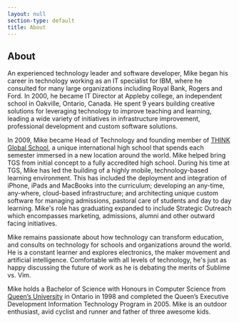 ```yaml
---
layout: null
section-type: default
title: About
---
```

## About

An experienced technology leader and software developer, Mike began his career in technology working as an IT specialist for IBM, where he consulted for many large organizations including Royal Bank, Rogers and Ford. In 2000, he became IT Director at Appleby college, an independent school in Oakville, Ontario, Canada. He spent 9 years building creative solutions for leveraging technology to improve teaching and learning, leading a wide variety of initiatives in infrastructure improvement, professional development and custom software solutions.

In 2009, Mike became Head of Technology and founding member of [THINK Global School](http://thinkglobalschool.org), a unique international high school that spends each semester immersed in a new location around the world. Mike helped bring TGS from initial concept to a fully accredited high school. During his time at TGS, Mike has led the building of a highly mobile, technology-based learning environment. This has included the deployment and integration of iPhone, iPads and MacBooks into the curriculum; developing an any-time, any-where, cloud-based infrastructure; and architecting unique custom software for managing admissions, pastoral care of students and day to day learning.  Mike's role has graduating expanded to include Strategic Outreach which encompasses marketing, admissions, alumni and other outward facing initiatives. 

Mike remains passionate about how technology can transform education, and consults on technology for schools and organizations around the world. He is a constant learner and explores electronics, the maker movement and artificial intelligence. Comfortable with all levels of technology, he's just as happy discussing the future of work as he is debating the merits of Sublime vs. Vim.  

Mike holds a Bachelor of Science with Honours in Computer Science from [Queen’s University](http://queensu.ca) in Ontario in 1998 and completed the Queen’s Executive Development Information Technology Program in 2005. Mike is an outdoor enthusiast, avid cyclist and runner and father of three awesome kids.
